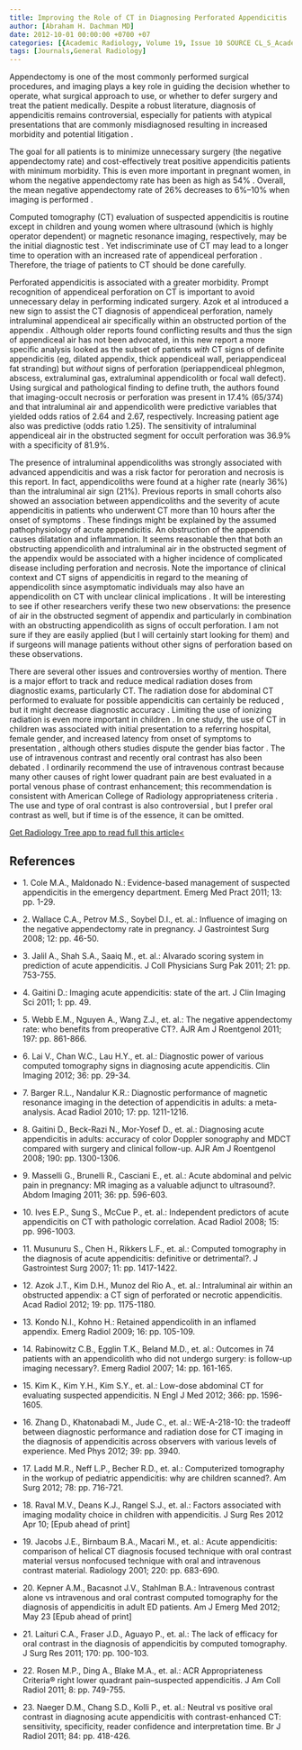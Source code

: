 ```yaml
---
title: Improving the Role of CT in Diagnosing Perforated Appendicitis
author: [Abraham H. Dachman MD]
date: 2012-10-01 00:00:00 +0700 +07
categories: [{Academic Radiology, Volume 19, Issue 10 SOURCE CL_S_AcademicRadiologyVolume19Issue10 1}]
tags: [Journals,General Radiology]
---
```

Appendectomy is one of the most commonly performed surgical procedures, and imaging plays a key role in guiding the decision whether to operate, what surgical approach to use, or whether to defer surgery and treat the patient medically. Despite a robust literature, diagnosis of appendicitis remains controversial, especially for patients with atypical presentations that are commonly misdiagnosed resulting in increased morbidity and potential litigation .

The goal for all patients is to minimize unnecessary surgery (the negative appendectomy rate) and cost-effectively treat positive appendicitis patients with minimum morbidity. This is even more important in pregnant women, in whom the negative appendectomy rate has been as high as 54% . Overall, the mean negative appendectomy rate of 26% decreases to 6%–10% when imaging is performed .

Computed tomography (CT) evaluation of suspected appendicitis is routine except in children and young women where ultrasound (which is highly operator dependent) or magnetic resonance imaging, respectively, may be the initial diagnostic test . Yet indiscriminate use of CT may lead to a longer time to operation with an increased rate of appendiceal perforation . Therefore, the triage of patients to CT should be done carefully.

Perforated appendicitis is associated with a greater morbidity. Prompt recognition of appendiceal perforation on CT is important to avoid unnecessary delay in performing indicated surgery. Azok et al introduced a new sign to assist the CT diagnosis of appendiceal perforation, namely intraluminal appendiceal air specifically within an obstructed portion of the appendix . Although older reports found conflicting results and thus the sign of appendiceal air has not been advocated, in this new report a more specific analysis looked as the subset of patients _with_ CT signs of definite appendicitis (eg, dilated appendix, thick appendiceal wall, periappendiceal fat stranding) but _without_ signs of perforation (periappendiceal phlegmon, abscess, extraluminal gas, extraluminal appendicolith or focal wall defect). Using surgical and pathological finding to define truth, the authors found that imaging-occult necrosis or perforation was present in 17.4% (65/374) and that intraluminal air and appendicolith were predictive variables that yielded odds ratios of 2.64 and 2.67, respectively. Increasing patient age also was predictive (odds ratio 1.25). The sensitivity of intraluminal appendiceal air in the obstructed segment for occult perforation was 36.9% with a specificity of 81.9%.

The presence of intraluminal appendicoliths was strongly associated with advanced appendicitis and was a risk factor for peroration and necrosis is this report. In fact, appendicoliths were found at a higher rate (nearly 36%) than the intraluminal air sign (21%). Previous reports in small cohorts also showed an association between appendicoliths and the severity of acute appendicitis in patients who underwent CT more than 10 hours after the onset of symptoms . These findings might be explained by the assumed pathophysiology of acute appendicitis. An obstruction of the appendix causes dilatation and inflammation. It seems reasonable then that both an obstructing appendicolith and intraluminal air in the obstructed segment of the appendix would be associated with a higher incidence of complicated disease including perforation and necrosis. Note the importance of clinical context and CT signs of appendicitis in regard to the meaning of appendicolith since asymptomatic individuals may also have an appendicolith on CT with unclear clinical implications . It will be interesting to see if other researchers verify these two new observations: the presence of air in the obstructed segment of appendix and particularly in combination with an obstructing appendicolith as signs of occult perforation. I am not sure if they are easily applied (but I will certainly start looking for them) and if surgeons will manage patients without other signs of perforation based on these observations.

There are several other issues and controversies worthy of mention. There is a major effort to track and reduce medical radiation doses from diagnostic exams, particularly CT. The radiation dose for abdominal CT performed to evaluate for possible appendicitis can certainly be reduced , but it might decrease diagnostic accuracy . Limiting the use of ionizing radiation is even more important in children . In one study, the use of CT in children was associated with initial presentation to a referring hospital, female gender, and increased latency from onset of symptoms to presentation , although others studies dispute the gender bias factor . The use of intravenous contrast and recently oral contrast has also been debated . I ordinarily recommend the use of intravenous contrast because many other causes of right lower quadrant pain are best evaluated in a portal venous phase of contrast enhancement; this recommendation is consistent with American College of Radiology appropriateness criteria . The use and type of oral contrast is also controversial , but I prefer oral contrast as well, but if time is of the essence, it can be omitted.

[Get Radiology Tree app to read full this article<](https://clinicalpub.com/app)

## References

- 1\. Cole M.A., Maldonado N.: Evidence-based management of suspected appendicitis in the emergency department. Emerg Med Pract 2011; 13: pp. 1-29.


- 2\. Wallace C.A., Petrov M.S., Soybel D.I., et. al.: Influence of imaging on the negative appendectomy rate in pregnancy. J Gastrointest Surg 2008; 12: pp. 46-50.


- 3\. Jalil A., Shah S.A., Saaiq M., et. al.: Alvarado scoring system in prediction of acute appendicitis. J Coll Physicians Surg Pak 2011; 21: pp. 753-755.


- 4\. Gaitini D.: Imaging acute appendicitis: state of the art. J Clin Imaging Sci 2011; 1: pp. 49.


- 5\. Webb E.M., Nguyen A., Wang Z.J., et. al.: The negative appendectomy rate: who benefits from preoperative CT?. AJR Am J Roentgenol 2011; 197: pp. 861-866.


- 6\. Lai V., Chan W.C., Lau H.Y., et. al.: Diagnostic power of various computed tomography signs in diagnosing acute appendicitis. Clin Imaging 2012; 36: pp. 29-34.


- 7\. Barger R.L., Nandalur K.R.: Diagnostic performance of magnetic resonance imaging in the detection of appendicitis in adults: a meta-analysis. Acad Radiol 2010; 17: pp. 1211-1216.


- 8\. Gaitini D., Beck-Razi N., Mor-Yosef D., et. al.: Diagnosing acute appendicitis in adults: accuracy of color Doppler sonography and MDCT compared with surgery and clinical follow-up. AJR Am J Roentgenol 2008; 190: pp. 1300-1306.


- 9\. Masselli G., Brunelli R., Casciani E., et. al.: Acute abdominal and pelvic pain in pregnancy: MR imaging as a valuable adjunct to ultrasound?. Abdom Imaging 2011; 36: pp. 596-603.


- 10\. Ives E.P., Sung S., McCue P., et. al.: Independent predictors of acute appendicitis on CT with pathologic correlation. Acad Radiol 2008; 15: pp. 996-1003.


- 11\. Musunuru S., Chen H., Rikkers L.F., et. al.: Computed tomography in the diagnosis of acute appendicitis: definitive or detrimental?. J Gastrointest Surg 2007; 11: pp. 1417-1422.


- 12\. Azok J.T., Kim D.H., Munoz del Rio A., et. al.: Intraluminal air within an obstructed appendix: a CT sign of perforated or necrotic appendicitis. Acad Radiol 2012; 19: pp. 1175-1180.


- 13\. Kondo N.I., Kohno H.: Retained appendicolith in an inflamed appendix. Emerg Radiol 2009; 16: pp. 105-109.


- 14\. Rabinowitz C.B., Egglin T.K., Beland M.D., et. al.: Outcomes in 74 patients with an appendicolith who did not undergo surgery: is follow-up imaging necessary?. Emerg Radiol 2007; 14: pp. 161-165.


- 15\. Kim K., Kim Y.H., Kim S.Y., et. al.: Low-dose abdominal CT for evaluating suspected appendicitis. N Engl J Med 2012; 366: pp. 1596-1605.


- 16\. Zhang D., Khatonabadi M., Jude C., et. al.: WE-A-218-10: the tradeoff between diagnostic performance and radiation dose for CT imaging in the diagnosis of appendicitis across observers with various levels of experience. Med Phys 2012; 39: pp. 3940.


- 17\. Ladd M.R., Neff L.P., Becher R.D., et. al.: Computerized tomography in the workup of pediatric appendicitis: why are children scanned?. Am Surg 2012; 78: pp. 716-721.


- 18\. Raval M.V., Deans K.J., Rangel S.J., et. al.: Factors associated with imaging modality choice in children with appendicitis. J Surg Res 2012 Apr 10; \[Epub ahead of print\]


- 19\. Jacobs J.E., Birnbaum B.A., Macari M., et. al.: Acute appendicitis: comparison of helical CT diagnosis focused technique with oral contrast material versus nonfocused technique with oral and intravenous contrast material. Radiology 2001; 220: pp. 683-690.


- 20\. Kepner A.M., Bacasnot J.V., Stahlman B.A.: Intravenous contrast alone vs intravenous and oral contrast computed tomography for the diagnosis of appendicitis in adult ED patients. Am J Emerg Med 2012; May 23 \[Epub ahead of print\]


- 21\. Laituri C.A., Fraser J.D., Aguayo P., et. al.: The lack of efficacy for oral contrast in the diagnosis of appendicitis by computed tomography. J Surg Res 2011; 170: pp. 100-103.


- 22\. Rosen M.P., Ding A., Blake M.A., et. al.: ACR Appropriateness Criteria® right lower quadrant pain–suspected appendicitis. J Am Coll Radiol 2011; 8: pp. 749-755.


- 23\. Naeger D.M., Chang S.D., Kolli P., et. al.: Neutral vs positive oral contrast in diagnosing acute appendicitis with contrast-enhanced CT: sensitivity, specificity, reader confidence and interpretation time. Br J Radiol 2011; 84: pp. 418-426.